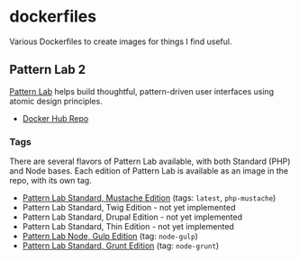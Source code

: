 # dockerfiles
Various Dockerfiles to create images for things I find useful.

## Pattern Lab 2

[Pattern Lab](http://patternlab.io) helps build thoughtful, pattern-driven user interfaces using atomic design principles.

- [Docker Hub Repo](https://hub.docker.com/r/stonehippo/pattern-lab-2/)

### Tags

There are several flavors of Pattern Lab available, with both Standard (PHP) and Node bases. Each edition of Pattern Lab is available as an image in the repo, with its own tag.

- [Pattern Lab Standard, Mustache Edition](pattern-lab-2/php/mustache/README.md) (tags: `latest`, `php-mustache`)
- Pattern Lab Standard, Twig Edition - not yet implemented
- Pattern Lab Standard, Drupal Edition - not yet implemented
- Pattern Lab Standard, Thin Edition - not yet implemented
- [Pattern Lab Node, Gulp Edition](pattern-lab-2/node/gulp/README.md) (tag: `node-gulp`)
- [Pattern Lab Standard, Grunt Edition](pattern-lab-2/node/grunt/README.md) (tag: `node-grunt`)

